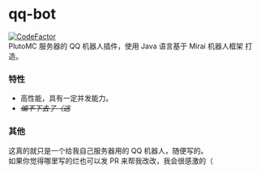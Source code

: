 # qq-bot

[![CodeFactor](https://www.codefactor.io/repository/github/plutosmp/qq-bot/badge/master)](https://www.codefactor.io/repository/github/plutosmp/qq-bot/overview/master)<br>
PlutoMC 服务器的 QQ 机器人插件，使用 Java 语言基于 Mirai 机器人框架 打造。

### 特性

- 高性能，具有一定并发能力。
- *~~编不下去了（逃~~*

### 其他

这真的就只是一个给我自己服务器用的 QQ 机器人，随便写的。<br>
如果你觉得哪里写的烂也可以发 PR 来帮我改改，我会很感激的（

